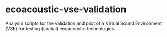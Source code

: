# ecoacoustic-vse-validation
Analysis scripts for the validation and pilot of a Virtual Sound Environment (VSE) for testing (spatial) ecoacoustic technologies.
